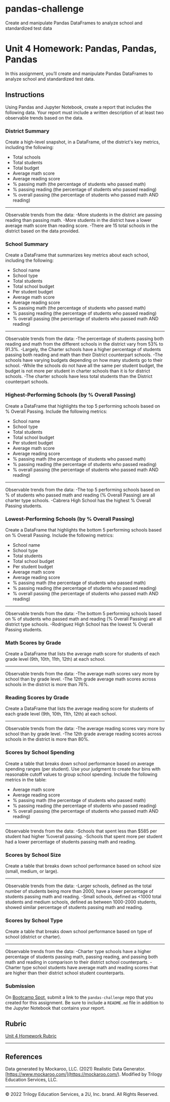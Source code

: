 # pandas-challenge
Create and manipulate Pandas DataFrames to analyze school and standardized test data
# Unit 4 Homework: Pandas, Pandas, Pandas
In this assignment, you’ll create and manipulate Pandas DataFrames to analyze school and standardized test data.

## Instructions

Using Pandas and Jupyter Notebook, create a report that includes the following data. Your report must include a written description of at least two observable trends based on the data.

### District Summary

Create a high-level snapshot, in a DataFrame, of the district's key metrics, including the following:

* Total schools
* Total students
* Total budget
* Average math score
* Average reading score
* % passing math (the percentage of students who passed math)
* % passing reading (the percentage of students who passed reading)
* % overall passing (the percentage of students who passed math AND reading)
-----------------------------------------------------------------------------------------------------------
Observable trends from the data:
-More students in the district are passing reading than passing math. 
-More students in the district have a lower average math score than reading score.
-There are 15 total schools in the district based on the data provided.

### School Summary

Create a DataFrame that summarizes key metrics about each school, including the following:

* School name
* School type
* Total students
* Total school budget
* Per student budget
* Average math score
* Average reading score
* % passing math (the percentage of students who passed math)
* % passing reading (the percentage of students who passed reading)
* % overall passing (the percentage of students who passed math AND reading)
-----------------------------------------------------------------------------------------------------------
Observable trends from the data:
-The percentage of students passing both reading and math from the different schools in the district vary from 53% to 91.3%.
-Largely, the Charter schools have a higher percentage of students passing both reading and math than their District counterpart schools.
-The schools have varying budgets depending on how many students go to their school. 
-While the schools do not have all the same per student budget, the budget is not more per student in charter schools than it is for district schools.
-The charter schools have less total students than the District counterpart schools.


### Highest-Performing Schools (by % Overall Passing)

Create a DataFrame that highlights the top 5 performing schools based on % Overall Passing. Include the following metrics:

* School name
* School type
* Total students
* Total school budget
* Per student budget
* Average math score
* Average reading score
* % passing math (the percentage of students who passed math)
* % passing reading (the percentage of students who passed reading)
* % overall passing (the percentage of students who passed math AND reading)
-----------------------------------------------------------------------------------------------------------
Observable trends from the data:
-The top 5 performing schools based on % of students who passed math and reading (% Overall Passing) are all charter type schools.
-Cabrera High School has the highest % Overall Passing students.


### Lowest-Performing Schools (by % Overall Passing)

Create a DataFrame that highlights the bottom 5 performing schools based on % Overall Passing. Include the following metrics:

* School name
* School type
* Total students
* Total school budget
* Per student budget
* Average math score
* Average reading score
* % passing math (the percentage of students who passed math)
* % passing reading (the percentage of students who passed reading)
* % overall passing (the percentage of students who passed math AND reading)
-----------------------------------------------------------------------------------------------------------
Observable trends from the data:
-The bottom 5 performing schools based on % of students who passed math and reading (% Overall Passing) are all district type schools.
-Rodriguez High School has the lowest % Overall Passing students.

### Math Scores by Grade

Create a DataFrame that lists the average math score for students of each grade level (9th, 10th, 11th, 12th) at each school.

-----------------------------------------------------------------------------------------------------------
Observable trends from the data:
-The average math scores vary more by school than by grade level.
-The 12th grade average math scores across schools in the district is more than 76%.

### Reading Scores by Grade

Create a DataFrame that lists the average reading score for students of each grade level (9th, 10th, 11th, 12th) at each school.

-----------------------------------------------------------------------------------------------------------
Observable trends from the data:
-The average reading scores vary more by school than by grade level.
-The 12th grade average reading scores across schools in the district is more than 80%.

### Scores by School Spending

Create a table that breaks down school performance based on average spending ranges (per student). Use your judgment to create four bins with reasonable cutoff values to group school spending. Include the following metrics in the table:

* Average math score
* Average reading score
* % passing math (the percentage of students who passed math)
* % passing reading (the percentage of students who passed reading)
* % overall passing (the percentage of students who passed math AND reading)

-----------------------------------------------------------------------------------------------------------
Observable trends from the data:
-Schools that spent less than $585 per student had higher %overall passing.
-Schools that spent more per student had a lower percentage of students passing math and reading.

### Scores by School Size

Create a table that breaks down school performance based on school size (small, medium, or large).

-----------------------------------------------------------------------------------------------------------
Observable trends from the data:
-Larger schools, defined as the total number of students being more than 2000, have a lower percentage of students passing math and reading.
-Small schools, defined as <1000 total students and medium schools, defined as between 1000-2000 students, showed similar percentage of students passing math and reading.


### Scores by School Type

Create a table that breaks down school performance based on type of school (district or charter).

-----------------------------------------------------------------------------------------------------------
Observable trends from the data:
-Charter type schools have a higher percentage of students passing math, passing reading, and passing both math and reading in comparison to their district school counterparts.
-Charter type school students have average math and reading scores that are higher than their district school student counterparts.

### Submission
On [Bootcamp Spot](https://bootcampspot-v2.com), submit a link to the `pandas-challenge` repo that you created for this assignment. Be sure to include a `README.md` file in addition to the Jupyter Notebook that contains your report.

## Rubric

[Unit 4 Homework Rubric](https://docs.google.com/document/d/1VwP0gfKN-ZGZvIhuaKmx00wCcPOMC5qofXXFcUGe90E/edit?usp=sharing)

- - -

## References

Data generated by Mockaroo, LLC. (2021) Realistic Data Generator. [https://www.mockaroo.com/](https://mockaroo.com/). Modified by Trilogy Education Services, LLC.

- - -

© 2022 Trilogy Education Services, a 2U, Inc. brand. All Rights Reserved.
